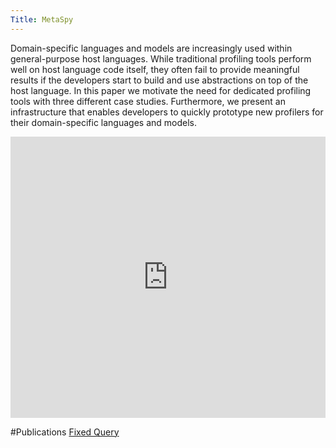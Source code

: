 ```yaml
---
Title: MetaSpy
---
```


Domain-specific languages and models are increasingly used within general-purpose host languages. While traditional profiling tools perform well on host language code itself, they often fail to provide meaningful results if the developers start to build and use abstractions on top of the host language. In this paper we motivate the need for dedicated profiling tools with three different case studies. Furthermore, we present an infrastructure that enables developers to quickly prototype new profilers for their domain-specific languages and models.

<div style="width: 100%" id="\__ss_8459769"><iframe src="http://www.slideshare.net/slideshow/embed_code/8459769" width="100%" height="450" frameborder="0" marginwidth="0" marginheight="0" scrolling="no"></iframe></div>

#Publications
[Fixed Query](%assets_url%/scgbib/?query=*)
